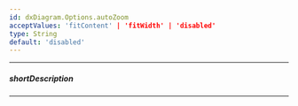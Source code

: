 ```yaml
---
id: dxDiagram.Options.autoZoom
acceptValues: 'fitContent' | 'fitWidth' | 'disabled'
type: String
default: 'disabled'
---
```

---
##### shortDescription

---

